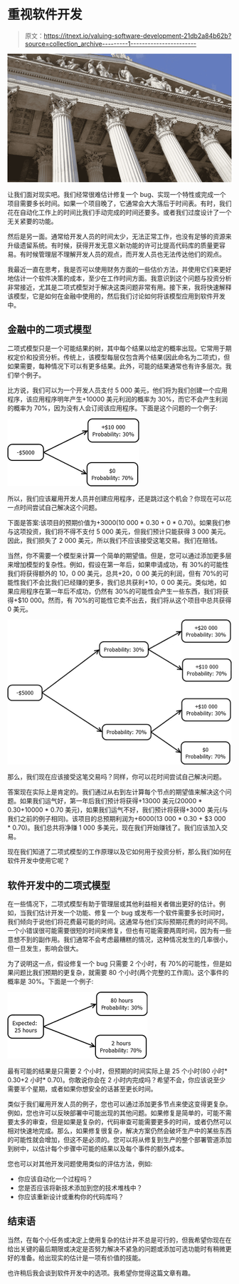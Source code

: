 # 重视软件开发

> 原文：<https://itnext.io/valuing-software-development-21db2a84b62b?source=collection_archive---------1----------------------->

![](img/a20a2807d9636f6d1f6c96494751f16e.png)

让我们面对现实吧。我们经常很难估计修复一个 bug、实现一个特性或完成一个项目需要多长时间。如果一个项目晚了，它通常会大大落后于时间表。有时，我们花在自动化工作上的时间比我们手动完成的时间还要多。或者我们过度设计了一个无关紧要的功能。

然后是另一面。通常给开发人员的时间太少，无法正常工作，也没有足够的资源来升级遗留系统。有时候，获得开发无意义新功能的许可比提高代码库的质量更容易。有时候管理层不理解开发人员的观点，而开发人员也无法传达他们的观点。

我最近一直在思考，我是否可以使用财务方面的一些估价方法，并使用它们来更好地估计一个软件决策的成本，至少在工作时间方面。我意识到这个问题与投资分析非常接近，尤其是二项式模型对于解决这类问题非常有用。接下来，我将快速解释该模型，它是如何在金融中使用的，然后我们讨论如何将该模型应用到软件开发中。

## 金融中的二项式模型

二项式模型只是一个可能结果的树，其中每个结果以给定的概率出现。它常用于期权定价和投资分析。传统上，该模型每层仅包含两个结果(因此命名为二项式)，但如果需要，每种情况下可以有更多结果。此外，可能的结果通常也有许多层次。我们举个例子。

比方说，我们可以为一个开发人员支付 5 000 美元，他们将为我们创建一个应用程序，该应用程序明年产生+10000 美元利润的概率为 30%，而它不会产生利润的概率为 70%，因为没有人会订阅该应用程序。下面是这个问题的一个例子:

![](img/7f3f24d3c3847987f1ccef3158f39e68.png)

所以，我们应该雇用开发人员并创建应用程序，还是跳过这个机会？你现在可以花一点时间尝试自己解决这个问题。

下面是答案:该项目的预期价值为+$3 000 ($10 000 * 0.30 + 0 * 0.70)。如果我们参与这项投资，我们将不得不支付 5 000 美元，但我们预计只能获得 3 000 美元。因此，我们损失了 2 000 美元，所以我们不应该接受这笔交易。我们在赔钱。

当然，你不需要一个模型来计算一个简单的期望值。但是，您可以通过添加更多层来增加模型的复杂性。例如，假设在第一年后，如果申请成功，有 30%的可能性我们将获得额外的 10，0 00 美元，总共+20，0 00 美元的利润，但有 70%的可能性我们不会比我们已经赚的更多，我们总共获利+10，0 00 美元。类似地，如果应用程序在第一年后不成功，仍然有 30%的可能性会产生一些东西，我们将获得+$10 000。然而，有 70%的可能性它卖不出去，我们将从这个项目中总共获得 0 美元。

![](img/c82e32283757be1ae78216de43821709.png)

那么，我们现在应该接受这笔交易吗？同样，你可以花时间尝试自己解决问题。

答案现在实际上是肯定的。我们通过从右到左计算每个节点的期望值来解决这个问题。如果我们运气好，第一年后我们预计将获得+13000 美元(20000 * 0.30+10000 * 0.70 美元)，如果我们运气不好，我们预计将获得+3000 美元(与我们之前的例子相同)。该项目的总预期利润为+$6 000 ($13 000 * 0.30 + $3 000 * 0.70)。我们总共将净赚 1 000 多美元，现在我们开始赚钱了。我们应该加入交易。

现在我们知道了二项式模型的工作原理以及它如何用于投资分析，那么我们如何在软件开发中使用它呢？

## 软件开发中的二项式模型

在一些情况下，二项式模型有助于管理层或其他利益相关者做出更好的估计。例如，当我们估计开发一个功能、修复一个 bug 或发布一个软件需要多长时间时，我们倾向于说他们将花费最可能的时间。这通常与他们实际预期花费的时间不同。一个小错误很可能需要很短的时间来修复，但也有可能需要两周时间，因为有一些意想不到的副作用。我们通常不会考虑最糟糕的情况，这种情况发生的几率很小，但一旦发生，影响会很大。

为了说明这一点，假设修复一个 bug 只需要 2 个小时，有 70%的可能性，但是如果问题比我们预期的更复杂，就需要 80 个小时(两个完整的工作周)。这个事件的概率是 30%。下面是一个例子:

![](img/bef4645a9b13fe2804b1ab6badea8283.png)

最有可能的结果是只需要 2 个小时，但预期的时间实际上是 25 个小时(80 小时* 0.30+2 小时* 0.70)。你敢说你会在 2 小时内完成吗？希望不会，你应该说至少需要半个星期，或者如果你想安全的话甚至更长时间。

类似于我们雇用开发人员的例子，您也可以通过添加更多节点来使这变得更复杂。例如，您也许可以反映部署中可能出现的其他问题。如果修复是简单的，可能不需要太多的审查，但是如果是复杂的，代码审查可能需要更多的时间，或者仍然可以相对快速地完成。那么，如果修复很复杂，解决方案仍然会破坏生产中的某些东西的可能性就会增加，但这不是必须的。您可以将从修复到生产的整个部署管道添加到树中，以估计每个步骤中可能的结果以及每个事件的额外成本。

您也可以对其他开发问题使用类似的评估方法，例如:

*   你应该自动化一个过程吗？
*   您是否应该将新技术添加到您的技术堆栈中？
*   你应该重新设计或重构你的代码库吗？

## 结束语

当然，在每个小任务或决定上使用复杂的估计并不总是可行的，但我希望你现在在给出关键的最后期限或决定是否努力解决不紧急的问题或添加可选功能时有稍微更好的准备。给出现实的估计是一项有价值的技能。

也许稍后我会谈到软件开发中的选项。我希望你觉得这篇文章有趣。